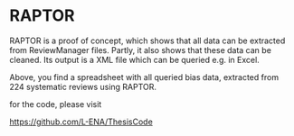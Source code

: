 # RAPTOR
RAPTOR is a proof of concept, which shows that all data can be extracted from ReviewManager files. Partly, it also shows that these data can be cleaned. Its output is a XML file which can be queried e.g. in Excel.

Above, you find a spreadsheet with all queried bias data, extracted from 224 systematic reviews using RAPTOR.

for the code, please visit

https://github.com/L-ENA/ThesisCode
